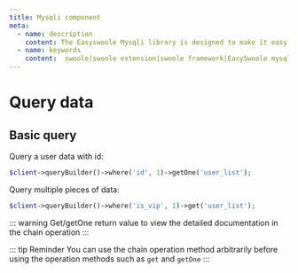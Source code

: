 ```yaml
---
title: Mysqli component
meta:
  - name: description
    content: The Easyswoole Mysqli library is designed to make it easy for users to make a database call in an object-oriented form. And provide basic support for advanced usage such as Orm components.
  - name: keywords
    content:  swoole|swoole extension|swoole framework|EasySwoole mysqli|EasySwoole ORM|Swoole mysqli coroutine client|swoole ORM
---
```

# Query data

## Basic query

Query a user data with id:

```php
$client->queryBuilder()->where('id', 1)->getOne('user_list');
```

Query multiple pieces of data:

```php
$client->queryBuilder()->where('is_vip', 1)->get('user_list');
```

::: warning
Get/getOne return value to view the detailed documentation in the chain operation
:::


::: tip Reminder
You can use the chain operation method arbitrarily before using the operation methods such as `get` and `getOne`
:::
